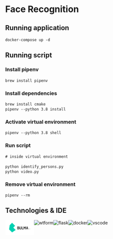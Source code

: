 # Face Recognition

## Running application
```
docker-compose up -d
```

## Running script

### Install pipenv

```
brew install pipenv
```

### Install dependencies

```
brew install cmake
pipenv --python 3.8 install
```

### Activate virtual environment
```
pipenv --python 3.8 shell
```

### Run script
```
# inside virtual environment

python identify_persons.py
python video.py
```

### Remove virtual environment
```
pipenv --rm
```

## Technologies & IDE

<div>
  <img style="float: left" src="https://raw.githubusercontent.com/jgthms/bulma/master/docs/images/bulma-banner.png" height="48" alt="bulma"> &nbsp;
  <img style="float: left" src="https://flask-wtf.readthedocs.io/en/1.2.x/_static/flask-wtf-icon.png" height="48" alt="wtform"> &nbsp;
  <img style="float: left" src="https://upload.wikimedia.org/wikipedia/commons/3/3c/Flask_logo.svg" height="48" alt="flask"> &nbsp;
  <img style="float: left" src="https://upload.wikimedia.org/wikipedia/commons/4/4e/Docker_%28container_engine%29_logo.svg" height="48" alt="docker"> &nbsp;
  <img style="float: left" src="https://code.visualstudio.com/assets/updates/1_35/logo-stable.png" height="48" alt="vscode">
</div>
